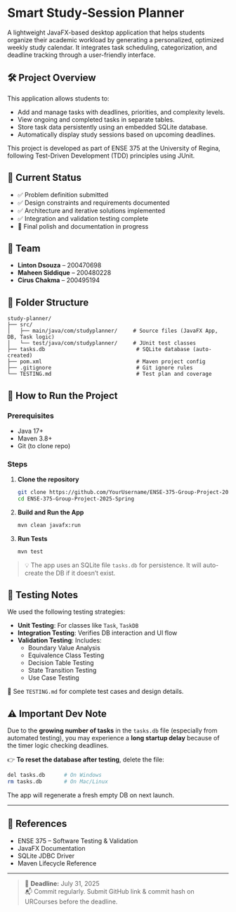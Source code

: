 # Smart Study‑Session Planner

A lightweight JavaFX-based desktop application that helps students organize their academic workload by generating a personalized, optimized weekly study calendar. It integrates task scheduling, categorization, and deadline tracking through a user-friendly interface.

## 🛠️ Project Overview

This application allows students to:
- Add and manage tasks with deadlines, priorities, and complexity levels.
- View ongoing and completed tasks in separate tables.
- Store task data persistently using an embedded SQLite database.
- Automatically display study sessions based on upcoming deadlines.

This project is developed as part of ENSE 375 at the University of Regina, following Test-Driven Development (TDD) principles using JUnit.

## 📌 Current Status

- ✅ Problem definition submitted
- ✅ Design constraints and requirements documented
- ✅ Architecture and iterative solutions implemented
- ✅ Integration and validation testing complete
- 🚧 Final polish and documentation in progress

## 👥 Team

- **Linton Dsouza** – 200470698  
- **Maheen Siddique** – 200480228  
- **Cirus Chakma** – 200495194  

## 📂 Folder Structure

```
study-planner/
├── src/
│   ├── main/java/com/studyplanner/     # Source files (JavaFX App, DB, Task logic)
│   └── test/java/com/studyplanner/     # JUnit test classes
├── tasks.db                             # SQLite database (auto-created)
├── pom.xml                              # Maven project config
├── .gitignore                           # Git ignore rules
└── TESTING.md                           # Test plan and coverage
```

## 🚀 How to Run the Project

### Prerequisites

- Java 17+
- Maven 3.8+
- Git (to clone repo)

### Steps

1. **Clone the repository**
   ```bash
   git clone https://github.com/YourUsername/ENSE-375-Group-Project-2025-Spring.git
   cd ENSE-375-Group-Project-2025-Spring
   ```

2. **Build and Run the App**
   ```bash
   mvn clean javafx:run
   ```

3. **Run Tests**
   ```bash
   mvn test
   ```

> 💡 The app uses an SQLite file `tasks.db` for persistence. It will auto-create the DB if it doesn’t exist.

## 🧪 Testing Notes

We used the following testing strategies:
- **Unit Testing**: For classes like `Task`, `TaskDB`
- **Integration Testing**: Verifies DB interaction and UI flow
- **Validation Testing**: Includes:
  - Boundary Value Analysis
  - Equivalence Class Testing
  - Decision Table Testing
  - State Transition Testing
  - Use Case Testing

📄 See `TESTING.md` for complete test cases and design details.

## ⚠️ Important Dev Note

Due to the **growing number of tasks** in the `tasks.db` file (especially from automated testing), you may experience a **long startup delay** because of the timer logic checking deadlines.

👉 **To reset the database after testing**, delete the file:

```bash
del tasks.db      # On Windows
rm tasks.db       # On Mac/Linux
```

The app will regenerate a fresh empty DB on next launch.

---

## 📘 References

- ENSE 375 – Software Testing & Validation  
- JavaFX Documentation  
- SQLite JDBC Driver  
- Maven Lifecycle Reference  

---

> 📅 **Deadline:** July 31, 2025  
> 📬 Commit regularly. Submit GitHub link & commit hash on URCourses before the deadline.
